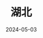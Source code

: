 ---
title: 湖北
description: 高原湖泊与蓝天
coverImage: /shutu.jpg
date: 2024-05-03
featured: true
slug: hubei
---
